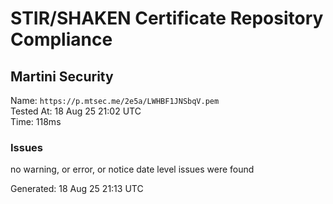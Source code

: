 # STIR/SHAKEN Certificate Repository Compliance

## Martini Security

Name: `https://p.mtsec.me/2e5a/LWHBF1JNSbqV.pem`\
Tested At: 18 Aug 25 21:02 UTC\
Time: 118ms

### Issues

no warning, or error, or notice date level issues were found

Generated: 18 Aug 25 21:13 UTC